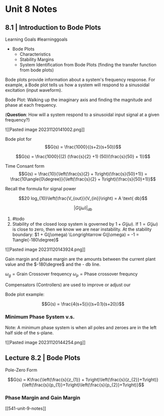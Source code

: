 # Unit 8 Notes

## 8.1 | Introduction to Bode Plots

Learning Goals #learninggoals

- Bode Plots
  - Characteristics
  - Stability Margins
  - System Identification from Bode Plots (finding the transfer function from
    bode plots)

Bode plots provide information about a system's frequency response. For example,
a Bode plot tells us how a system will respond to a sinusoidal excitation (input
waveform).

Bode Plot: Walking up the imaginary axis and finding the magnitude and phase at
each frequency.

(**Question**: How will a system respond to a sinusoidal input signal at a given
frequency?)

![[Pasted image 20231120141002.png]]

Bode plot for $$G(s) = \frac{1000}{(s+2)(s+50)}$$

$$G(s) = \frac{1000}{(2) (\frac{s}{2} +1) (50)(\frac{s}{50} + 1)}$$

Time Consant form $$G(s) = \frac{10}{\left(\frac{s}{2} +
1\right)(\frac{s}{50}+1)} = \frac{10\angle{0\degree}}{\left(\frac{s}{2} +
1\right)(\frac{s}{50}+1)}$$

Recall the formula for signal power

$$20 log_{10}\left(\frac{V_{out}}{V_{in}}\right) = A \text{ db}$$

$$|G(j\omega)|_{db}$$

1. #todo
2. Stability of the closed loop system is governed by $1 + G(j\omega)$. If $1 =
   G(j\omega)$ is close to zero, then we know we are near instability. At the
   stability boundary: $1 + G(j\omega) \Longrightarrow G(j\omega) = -1 =
   1\angle{-180\degree}$

![[Pasted image 20231120143924.png]]

Gain margin and phase margin are the amounts between the current plant value and
the $-180\degree$ and the - db line.

$\omega_{g}= \text{Grain Crossover frequency}$ 
$\omega_{p} = \text{Phase
crossover frequncy}$

Compensators (Controllers) are used to improve or adjust our

Bode plot example:

$$G(s) = \frac{4(s+5)}{(s+0.1)(s+20)}$$


### Minimum Phase System v.s. 

Note: A minimum phase system is when all poles and zeroes are in the left half
side of the s-plane.

![[Pasted image 20231120144254.png]]







## Lecture 8.2 | Bode Plots

Pole-Zero Form 

$$G(s) = K\frac{\left(\frac{s}{z_{1}} + 1\right)\left(\frac{s}{z_{2}}+1\right)}{\left(\frac{s}{p_{1}}+1\right)\left(\frac{s}{p_{2}}+1\right)}$$


### Phase Margin and Gain Margin
[[541-unit-9-notes]]
